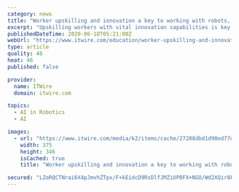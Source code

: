 ```yaml
---
category: news
title: "Worker upskilling and innovation a key to working with robots, artificial intelligence"
excerpt: "Upskilling workers with vital innovation capabilities is key for the future employment landscape, according to a study by Flinders University which also found that for workers of the future to thrive with robots and artificial intelligence,"
publishedDateTime: 2020-06-18T05:21:00Z
webUrl: "https://www.itwire.com/education/worker-upskilling-and-innovation-a-key-to-working-with-robots,-artificial-intelligence.html"
type: article
quality: 46
heat: 46
published: false

provider:
  name: ITWire
  domain: itwire.com

topics:
  - AI in Robotics
  - AI

images:
  - url: "https://www.itwire.com/media/k2/items/cache/27208dbd1d90ed77d7644abecd22dc82_M.jpg"
    width: 375
    height: 346
    isCached: true
    title: "Worker upskilling and innovation a key to working with robots, artificial intelligence"

secured: "LZoRQCTNrai6X4pJmvhZTpx/F+kEidcD9RsDlfJMZiUP0FX+NGO/Wd2XQir8FHTHv6m3FwO2QnPLNC0LoZclkGv45XU10dqqVmxXdRmsJMBU4VGNsaXjiK+oRdFVtyFczR2+bVBpF0jeMyOt9Zy+fcRSrlmLnZuAbdBbSEPU4UuAfBC1Pqb0gUb9Eozuur6roh2qyZnHc5f0KyCFy1BkDrNwPaNLhj0llkRNyVb/YUcaBJ3gtXWG6h6huFHSCBLV8DnavbqkmT8rdC4E1Ff7rrH2be2qnfjzxDLcJnkC6FFaJ7vrPTQcZn8ZpTOo6EingNOm3dZQPB9hO4G/bdS3NA==;rmibveXPwMBVOEywVwKrXw=="
---
```


